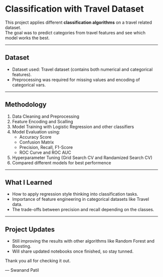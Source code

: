 # Classification with Travel Dataset  

This project applies different **classification algorithms** on a travel related dataset.  
The goal was to predict categories from travel features and see which model works the best.  

---

## Dataset  
- Dataset used: Travel dataset (contains both numerical and categorical features).  
- Preprocessing was required for missing values and encoding of categorical vars.  

---

## Methodology  
1. Data Cleaning and Preprocessing  
2. Feature Encoding and Scalling  
3. Model Training with Logistic Regression and other classifiers  
4. Model Evaluation using:  
   - Accuracy Score  
   - Confusion Matrix  
   - Precision, Recall, F1-Score  
   - ROC Curve and ROC AUC  
5. Hyperparameter Tuning (Grid Search CV and Randamized Search CV)  
6. Compared different models for best performence  

---

## What I Learned  
- How to apply regression style thinking into classification tasks.  
- Importance of feature engineering in categorical datasets like Travel data.  
- The trade-offs between precision and recall depending on the classes.  

---

## Project Updates  
- Still improving the results with other algorithms like Random Forest and Boosting.  
- Will share updated notebooks once finished, so stay tunned.  

Thank you all for checking it out.  

— Swanand Patil  
